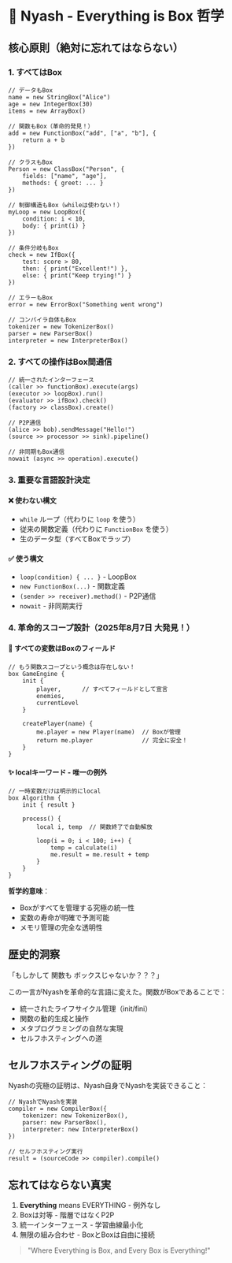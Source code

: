 # 🌟 Nyash - Everything is Box 哲学

## 核心原則（絶対に忘れてはならない）

### 1. すべてはBox
```nyash
// データもBox
name = new StringBox("Alice")
age = new IntegerBox(30)
items = new ArrayBox()

// 関数もBox（革命的発見！）
add = new FunctionBox("add", ["a", "b"], {
    return a + b
})

// クラスもBox
Person = new ClassBox("Person", {
    fields: ["name", "age"],
    methods: { greet: ... }
})

// 制御構造もBox（whileは使わない！）
myLoop = new LoopBox({
    condition: i < 10,
    body: { print(i) }
})

// 条件分岐もBox
check = new IfBox({
    test: score > 80,
    then: { print("Excellent!") },
    else: { print("Keep trying!") }
})

// エラーもBox
error = new ErrorBox("Something went wrong")

// コンパイラ自体もBox
tokenizer = new TokenizerBox()
parser = new ParserBox()
interpreter = new InterpreterBox()
```

### 2. すべての操作はBox間通信
```nyash
// 統一されたインターフェース
(caller >> functionBox).execute(args)
(executor >> loopBox).run()
(evaluator >> ifBox).check()
(factory >> classBox).create()

// P2P通信
(alice >> bob).sendMessage("Hello!")
(source >> processor >> sink).pipeline()

// 非同期もBox通信
nowait (async >> operation).execute()
```

### 3. 重要な言語設計決定

#### ❌ 使わない構文
- `while` ループ（代わりに `loop` を使う）
- 従来の関数定義（代わりに `FunctionBox` を使う）
- 生のデータ型（すべてBoxでラップ）

#### ✅ 使う構文
- `loop(condition) { ... }` - LoopBox
- `new FunctionBox(...)` - 関数定義
- `(sender >> receiver).method()` - P2P通信
- `nowait` - 非同期実行

### 4. 革命的スコープ設計（2025年8月7日 大発見！）

#### 🌟 すべての変数はBoxのフィールド
```nyash
// もう関数スコープという概念は存在しない！
box GameEngine {
    init {
        player,      // すべてフィールドとして宣言
        enemies,
        currentLevel
    }
    
    createPlayer(name) {
        me.player = new Player(name)  // Boxが管理
        return me.player              // 完全に安全！
    }
}
```

#### ✨ localキーワード - 唯一の例外
```nyash
// 一時変数だけは明示的にlocal
box Algorithm {
    init { result }
    
    process() {
        local i, temp  // 関数終了で自動解放
        
        loop(i = 0; i < 100; i++) {
            temp = calculate(i)
            me.result = me.result + temp
        }
    }
}
```

**哲学的意味**：
- Boxがすべてを管理する究極の統一性
- 変数の寿命が明確で予測可能
- メモリ管理の完全な透明性

## 歴史的洞察

「もしかして 関数も ボックスじゃないか？？？」

この一言がNyashを革命的な言語に変えた。関数がBoxであることで：
- 統一されたライフサイクル管理（init/fini）
- 関数の動的生成と操作
- メタプログラミングの自然な実現
- セルフホスティングへの道

## セルフホスティングの証明

Nyashの究極の証明は、Nyash自身でNyashを実装できること：

```nyash
// NyashでNyashを実装
compiler = new CompilerBox({
    tokenizer: new TokenizerBox(),
    parser: new ParserBox(),
    interpreter: new InterpreterBox()
})

// セルフホスティング実行
result = (sourceCode >> compiler).compile()
```

## 忘れてはならない真実

1. **Everything** means EVERYTHING - 例外なし
2. Boxは対等 - 階層ではなくP2P
3. 統一インターフェース - 学習曲線最小化
4. 無限の組み合わせ - BoxとBoxは自由に接続

> "Where Everything is Box, and Every Box is Everything!"